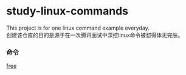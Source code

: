 # study-linux-commands
This project is for one linux command example everyday.  
创建该仓库的目的是源于在一次腾讯面试中深挖linux命令被怼得体无完肤。  

### 命令  

[free](./free.md)

